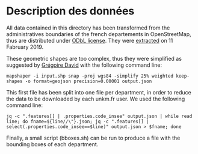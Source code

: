 # Description des données

All data contained in this directory has been transformed from the administratives boundaries of the french departements in OpenStreetMap, thus are distributed under [ODbL license](https://www.openstreetmap.org/copyright).
They were [extracted](http://osm13.openstreetmap.fr/~cquest/openfla/export/) on 11 Fabruary 2019.

These geometric shapes are too complex, thus they were simplified as suggested by  [Grégoire David](https://github.com/gregoiredavid/france-geojson) with the following command line:

    mapshaper -i input.shp snap -proj wgs84 -simplify 25% weighted keep-shapes -o format=geojson precision=0.00001 output.json

This first file has been split into one file per department, in order to reduce the data to be downloaded by each unkm.fr user. We used the following command line:

    jq -c ".features[] | .properties.code_insee" output.json | while read line; do fname=${line//\"}.json; jq -c ".features[] | select(.properties.code_insee==$line)" output.json > $fname; done


Finally, a small script (bboxes.sh) can be run to produce a file with the bounding boxes of each department.
